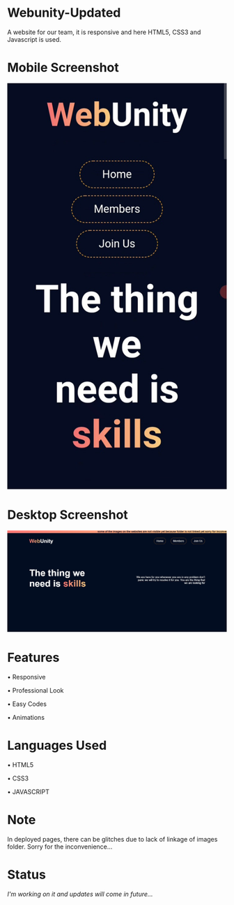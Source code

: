 # Webunity-Updated
A website for our team, it is responsive and here HTML5, CSS3 and Javascript is used.


# Mobile Screenshot
![Website Screenshot](https://github.com/hyperdgx/Webunity-Updated/blob/main/20221015_011618.jpg)

# Desktop Screenshot
![Website Screenshot](https://github.com/hyperdgx/Webunity-Updated/blob/main/Webunity.jpg)

# Features

• Responsive

• Professional Look

• Easy Codes

• Animations

# Languages Used

• HTML5

• CSS3

• JAVASCRIPT

# Note
In deployed pages, there can be glitches due to lack of linkage of images folder.
Sorry for the inconvenience...

# Status

*I'm working on it and updates will come in future...*
